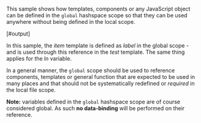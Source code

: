 This sample shows how templates, components or any JavaScript object can be defined in the `global` hashspace scope so that they can be used anywhere without being defined in the local scope.

[#output]

In this sample, the *item* template is defined as *label* in the global scope - and is used through this reference in the *test* template. The same thing applies for the *ln* variable.

In a general manner, the `global` scope should be used to reference components, templates or general function that are expected to be used in many places and that should not be systematically redefined or *required* in the local file scope.

**Note:** variables defined in the `global` hashspace scope are of course considered global. As such **no data-binding** will be performed on their reference.